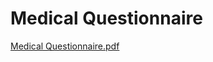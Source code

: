 # Medical Questionnaire

[Medical Questionnaire.pdf](Medical%20Questionnaire%20edd133e0de7348b59ff03eb8fa169672/Medical_Questionnaire.pdf)